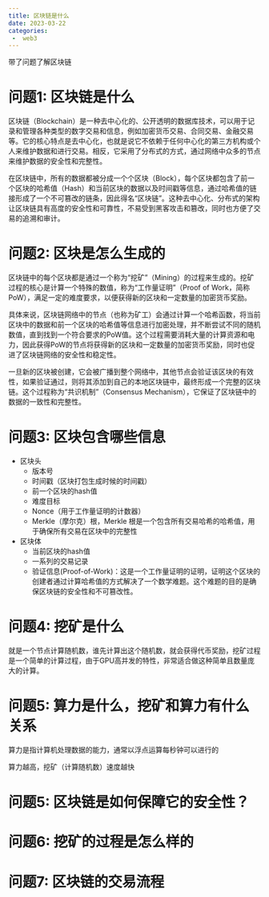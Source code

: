 ```yaml
---
title: 区块链是什么
date: 2023-03-22
categories:
 -  web3
---
```


带了问题了解区块链

# 问题1: 区块链是什么

区块链（Blockchain）是一种去中心化的、公开透明的数据库技术，可以用于记录和管理各种类型的数字交易和信息，例如加密货币交易、合同交易、金融交易等。它的核心特点是去中心化，也就是说它不依赖于任何中心化的第三方机构或个人来维护数据和进行交易。相反，它采用了分布式的方式，通过网络中众多的节点来维护数据的安全性和完整性。

在区块链中，所有的数据都被分成一个个区块（Block），每个区块都包含了前一个区块的哈希值（Hash）和当前区块的数据以及时间戳等信息，通过哈希值的链接形成了一个不可篡改的链条，因此得名“区块链”。这种去中心化、分布式的架构让区块链具有高度的安全性和可靠性，不易受到黑客攻击和篡改，同时也方便了交易的追溯和审计。

# 问题2: 区块是怎么生成的

区块链中的每个区块都是通过一个称为“挖矿”（Mining）的过程来生成的。挖矿过程的核心是计算一个特殊的数值，称为“工作量证明”（Proof of Work，简称PoW），满足一定的难度要求，以便获得新的区块和一定数量的加密货币奖励。

具体来说，区块链网络中的节点（也称为矿工）会通过计算一个哈希函数，将当前区块中的数据和前一个区块的哈希值等信息进行加密处理，并不断尝试不同的随机数值，直到找到一个符合要求的PoW值。这个过程需要消耗大量的计算资源和电力，因此获得PoW的节点将获得新的区块和一定数量的加密货币奖励，同时也促进了区块链网络的安全性和稳定性。

一旦新的区块被创建，它会被广播到整个网络中，其他节点会验证该区块的有效性，如果验证通过，则将其添加到自己的本地区块链中，最终形成一个完整的区块链。这个过程称为“共识机制”（Consensus Mechanism），它保证了区块链中的数据的一致性和完整性。

# 问题3: 区块包含哪些信息

- 区块头
   - 版本号
   - 时间戳（区块打包生成时候的时间戳）
   - 前一个区块的hash值
   - 难度目标
   - Nonce（用于工作量证明的计数器）
   - Merkle（摩尔克）根，Merkle 根是一个包含所有交易哈希的哈希值，用于确保所有交易在区块中的完整性
- 区块体
   - 当前区块的hash值
   - 一系列的交易记录
   - 验证信息(Proof-of-Work)：这是一个工作量证明的证明，证明这个区块的创建者通过计算哈希值的方式解决了一个数学难题。这个难题的目的是确保区块链的安全性和不可篡改性。


# 问题4: 挖矿是什么

就是一个节点计算随机数，谁先计算出这个随机数，就会获得代币奖励，挖矿过程是一个简单的计算过程，由于GPU高并发的特性，非常适合做这种简单且数量庞大的计算。

# 问题5: 算力是什么，挖矿和算力有什么关系

算力是指计算机处理数据的能力，通常以浮点运算每秒钟可以进行的

算力越高，挖矿（计算随机数）速度越快

# 问题5: 区块链是如何保障它的安全性？

# 问题6: 挖矿的过程是怎么样的

# 问题7: 区块链的交易流程
